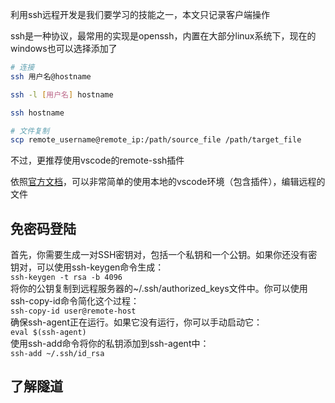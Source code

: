 利用ssh远程开发是我们要学习的技能之一，本文只记录客户端操作

ssh是一种协议，最常用的实现是openssh，内置在大部分linux系统下，现在的windows也可以选择添加了

```bash
# 连接
ssh 用户名@hostname

ssh -l [用户名] hostname

ssh hostname

# 文件复制
scp remote_username@remote_ip:/path/source_file /path/target_file
```

不过，更推荐使用vscode的remote-ssh插件

依照[官方文档](https://vscode.github.net.cn/docs/remote/ssh)，可以非常简单的使用本地的vscode环境（包含插件），编辑远程的文件


## 免密码登陆
首先，你需要生成一对SSH密钥对，包括一个私钥和一个公钥。如果你还没有密钥对，可以使用ssh-keygen命令生成：  
`ssh-keygen -t rsa -b 4096`  
将你的公钥复制到远程服务器的~/.ssh/authorized_keys文件中。你可以使用ssh-copy-id命令简化这个过程：  
`ssh-copy-id user@remote-host`  
确保ssh-agent正在运行。如果它没有运行，你可以手动启动它：  
`eval $(ssh-agent)`  
使用ssh-add命令将你的私钥添加到ssh-agent中：  
`ssh-add ~/.ssh/id_rsa`  

## 了解隧道
